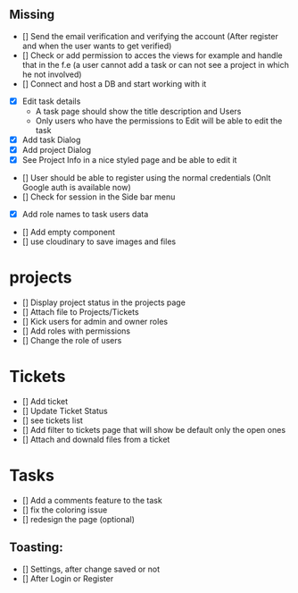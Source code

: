 
## Missing
- [] Send the email verification and verifying the account (After register and when the user wants to get verified)
- [] Check or add permission to acces the views for example and handle that in the f.e (a user cannot add a task or can not see a project in which he not involved)
- [] Connect and host a DB and start working with it
- [x] Edit task details
    * A task page should show the title description and Users
    * Only users who have the permissions to Edit will be able to edit the task
- [x] Add task Dialog
- [x] Add project Dialog
- [x] See Project Info in a nice styled page and be able to edit it
- [] User should be able to register using the normal credentials (Onlt Google auth is available now)
- [] Check for session in the Side bar menu
- [x] Add role names to task users data 
- [] Add empty component
- [] use cloudinary to save images and files

# projects
- [] Display project status in the projects page
- [] Attach file to Projects/Tickets
- [] Kick users for admin and owner roles
- [] Add roles with permissions
- [] Change the role of users


# Tickets
- [] Add ticket
- [] Update Ticket Status
- [] see tickets list
- [] Add filter to tickets page that will show be default only the open ones
- [] Attach and downald files from a ticket


# Tasks
- [] Add a comments feature to the task
- [] fix the coloring issue
- [] redesign the page (optional)


## Toasting:
- [] Settings, after change saved or not
- [] After Login or Register



